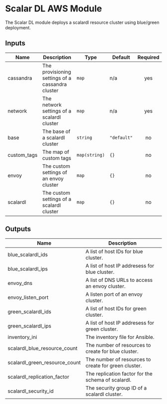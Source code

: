 # Scalar DL AWS Module
The Scalar DL module deploys a scalardl resource cluster using blue/green deployment.

<!-- BEGINNING OF PRE-COMMIT-TERRAFORM DOCS HOOK -->
## Inputs

| Name | Description | Type | Default | Required |
|------|-------------|------|---------|:--------:|
| cassandra | The provisioning settings of a cassandra cluster | `map` | n/a | yes |
| network | The network settings of a scalardl cluster | `map` | n/a | yes |
| base | The base of a scalardl cluster | `string` | `"default"` | no |
| custom_tags | The map of custom tags | `map(string)` | `{}` | no |
| envoy | The custom settings of an envoy cluster | `map` | `{}` | no |
| scalardl | The custom settings of a scalardl cluster | `map` | `{}` | no |

## Outputs

| Name | Description |
|------|-------------|
| blue_scalardl_ids | A list of host IDs for blue cluster. |
| blue_scalardl_ips | A list of host IP addresess for blue cluster. |
| envoy_dns | A list of DNS URLs to access an envoy cluster. |
| envoy_listen_port | A listen port of an envoy cluster. |
| green_scalardl_ids | A list of host IDs for green cluster. |
| green_scalardl_ips | A list of host IP addresess for green cluster. |
| inventory_ini | The inventory file for Ansible. |
| scalardl_blue_resource_count | The number of resources to create for blue cluster. |
| scalardl_green_resource_count | The number of resources to create for green cluster. |
| scalardl_replication_factor | The replication factor for the schema of scalardl. |
| scalardl_security_id | The security group ID of a scalardl cluster. |

<!-- END OF PRE-COMMIT-TERRAFORM DOCS HOOK -->
